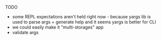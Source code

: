 TODO 

- some REPL expectations aren't held right now - because yargs lib is used to parse args + generate help and it seems yargs is better for CLI
- we could easily make it "multi-storages" app
- validate args